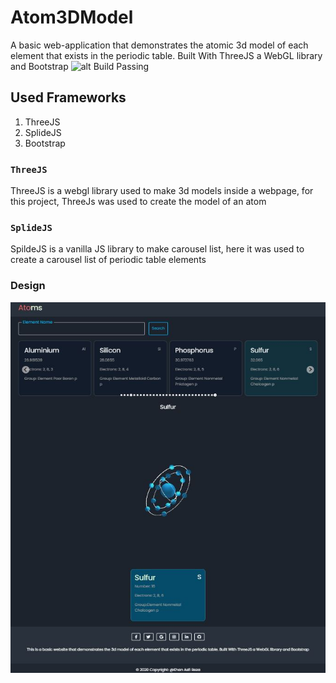 # Atom3DModel
A basic web-application that demonstrates the atomic 3d model of each element that exists in the periodic table. Built With ThreeJS a WebGL library and Bootstrap
![alt Build Passing](https://github.com/khan-asfi-reza/Atom3DModel/workflows/Jekyll%20site%20CI/badge.svg)

## Used Frameworks

1. ThreeJS
2. SplideJS
3. Bootstrap


### `ThreeJS`

ThreeJS is a webgl library used to make 3d models inside a webpage, for this project, ThreeJs was used to create the model of an atom

### `SplideJS`

SpildeJS is a vanilla JS library to make carousel list, here it was used to create a carousel list of periodic table elements

### Design

![alt Image](https://github.com/khan-asfi-reza/Atom3DModel/blob/master/thumbnail.JPG)